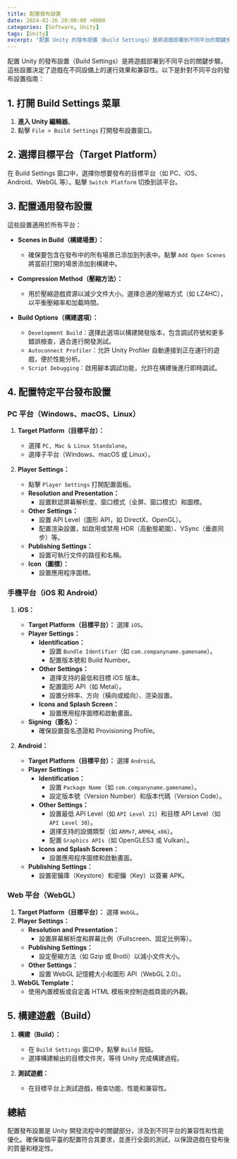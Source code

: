 ```yaml
---
title: 配置發布設置
date: 2024-02-26 20:00:00 +0800
categories: [Software, Unity]
tags: [Unity] 
excerpt: "配置 Unity 的發布設置（Build Settings）是將遊戲部署到不同平台的關鍵步驟"
---
```


配置 Unity 的發布設置（Build Settings）是將遊戲部署到不同平台的關鍵步驟。這些設置決定了遊戲在不同設備上的運行效果和兼容性。以下是針對不同平台的發布設置指南：

## **1. 打開 Build Settings 菜單**

1. **進入 Unity 編輯器**。
2. 點擊 `File > Build Settings` 打開發布設置窗口。

## **2. 選擇目標平台（Target Platform）**

在 Build Settings 窗口中，選擇你想要發布的目標平台（如 PC、iOS、Android、WebGL 等）。點擊 `Switch Platform` 切換到該平台。

## **3. 配置通用發布設置**

這些設置適用於所有平台：

- **Scenes in Build（構建場景）：**
  - 確保要包含在發布中的所有場景已添加到列表中。點擊 `Add Open Scenes` 將當前打開的場景添加到構建中。

- **Compression Method（壓縮方法）：**
  - 用於壓縮遊戲資源以減少文件大小。選擇合適的壓縮方式（如 LZ4HC），以平衡壓縮率和加載時間。

- **Build Options（構建選項）：**
  - `Development Build`：選擇此選項以構建開發版本，包含調試符號和更多錯誤檢查，適合進行開發測試。
  - `Autoconnect Profiler`：允許 Unity Profiler 自動連接到正在運行的遊戲，便於性能分析。
  - `Script Debugging`：啟用腳本調試功能，允許在構建後進行即時調試。

## **4. 配置特定平台發布設置**

### **PC 平台（Windows、macOS、Linux）**

1. **Target Platform（目標平台）：**
   - 選擇 `PC, Mac & Linux Standalone`。
   - 選擇子平台（Windows、macOS 或 Linux）。

2. **Player Settings：**
   - 點擊 `Player Settings` 打開配置面板。
   - **Resolution and Presentation：**
     - 設置默認屏幕解析度、窗口模式（全屏、窗口模式）和圖標。
   - **Other Settings：**
     - 設置 API Level（圖形 API，如 DirectX、OpenGL）。
     - 配置渲染設置，如啟用或禁用 HDR（高動態範圍）、VSync（垂直同步）等。
   - **Publishing Settings：**
     - 設置可執行文件的路徑和名稱。
   - **Icon（圖標）：**
     - 設置應用程序圖標。
     
### **手機平台（iOS 和 Android）**

1. **iOS：**
   - **Target Platform（目標平台）：** 選擇 `iOS`。
   - **Player Settings：**
     - **Identification：**
       - 設置 `Bundle Identifier`（如 `com.companyname.gamename`）。
       - 配置版本號和 Build Number。
     - **Other Settings：**
       - 選擇支持的最低和目標 iOS 版本。
       - 配置圖形 API（如 Metal）。
       - 設置分辨率、方向（橫向或縱向）、渲染設置。
     - **Icons and Splash Screen：**
       - 設置應用程序圖標和啟動畫面。
   - **Signing（簽名）：**
     - 確保設置簽名憑證和 Provisioning Profile。

2. **Android：**
   - **Target Platform（目標平台）：** 選擇 `Android`。
   - **Player Settings：**
     - **Identification：**
       - 設置 `Package Name`（如 `com.companyname.gamename`）。
       - 設定版本號（Version Number）和版本代碼（Version Code）。
     - **Other Settings：**
       - 設置最低 API Level（如 `API Level 21`）和目標 API Level（如 `API Level 30`）。
       - 選擇支持的設備類型（如 `ARMv7`, `ARM64`, `x86`）。
       - 配置 `Graphics APIs`（如 OpenGLES3 或 Vulkan）。
     - **Icons and Splash Screen：**
       - 設置應用程序圖標和啟動畫面。
   - **Publishing Settings：**
     - 設置密鑰庫（Keystore）和密鑰（Key）以簽署 APK。

### **Web 平台（WebGL）**

1. **Target Platform（目標平台）：** 選擇 `WebGL`。
2. **Player Settings：**
   - **Resolution and Presentation：**
     - 設置屏幕解析度和屏幕比例（Fullscreen、固定比例等）。
   - **Publishing Settings：**
     - 設定壓縮方法（如 Gzip 或 Brotli）以減小文件大小。
   - **Other Settings：**
     - 設置 WebGL 記憶體大小和圖形 API（WebGL 2.0）。
3. **WebGL Template：**
   - 使用內置模板或自定義 HTML 模板來控制遊戲頁面的外觀。

## **5. 構建遊戲（Build）**

1. **構建（Build）：**
   - 在 `Build Settings` 窗口中，點擊 `Build` 按鈕。
   - 選擇構建輸出的目標文件夾，等待 Unity 完成構建過程。

2. **測試遊戲：**
   - 在目標平台上測試遊戲，檢查功能、性能和兼容性。

## **總結**

配置發布設置是 Unity 開發流程中的關鍵部分，涉及到不同平台的兼容性和性能優化。確保每個平臺的配置符合其要求，並進行全面的測試，以保證遊戲在發布後的質量和穩定性。
